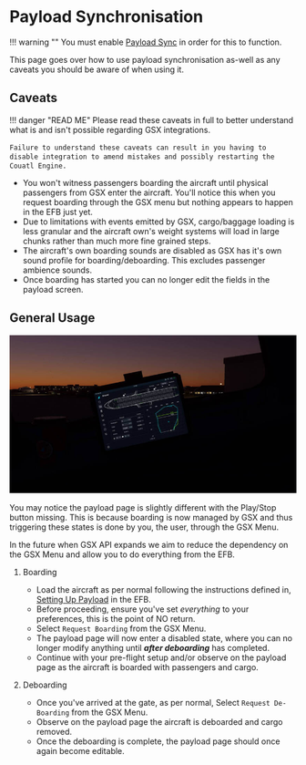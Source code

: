 # Payload Synchronisation

!!! warning ""
    You must enable [Payload Sync](../flypados3/settings.md#3rd-party-options) in order for this to function.

This page goes over how to use payload synchronisation as-well  as any caveats you should be aware of when using it.

## Caveats
!!! danger "READ ME"
    Please read these caveats in full to better understand what is and isn't possible regarding GSX integrations.

    Failure to understand these caveats can result in you having to disable integration to amend mistakes and possibly restarting the Couatl Engine.

- You won't witness passengers boarding the aircraft until physical passengers from GSX enter the aircraft. You'll notice this when you request boarding through the GSX menu but nothing appears to happen in the EFB just yet.
- Due to limitations with events emitted by GSX, cargo/baggage loading is less granular and the aircraft own's weight systems will load in large chunks rather than much more fine grained steps.
- The aircraft's own boarding sounds are disabled as GSX has it's own sound profile for boarding/deboarding. This excludes passenger ambience sounds.
- Once boarding has started you can no longer edit the fields in the payload screen.
  
## General Usage
![Payload Start](../../assets/gsxintegration/gsx-payload-start.jpg)

You may notice the payload page is slightly different with the Play/Stop button missing. This is because boarding is now managed by GSX and thus triggering these states is done by you, the user, through the GSX Menu.

In the future when GSX API expands we aim to reduce the dependency on the GSX Menu and allow you to do everything from the EFB.

1. Boarding
      - Load the aircraft as per normal following the instructions defined in, [Setting Up Payload](../flypados3/ground.md#setting-up-payload) in the EFB.
      - Before proceeding, ensure you've set *everything* to your preferences, this is the point of NO return. 
      - Select `Request Boarding` from the GSX Menu.
      - The payload page will now enter a disabled state, where you can no longer modify anything until ***after deboarding*** has completed.
      - Continue with your pre-flight setup and/or observe on the payload page as the aircraft is boarded with passengers and cargo.

2. Deboarding
      - Once you've arrived at the gate, as per normal, Select `Request De-Boarding` from the GSX Menu.
      - Observe on the payload page the aircraft is deboarded and cargo removed.
      - Once the deboarding is complete, the payload page should once again become editable.
